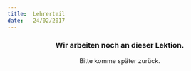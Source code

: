 ```yaml
---
title:  Lehrerteil
date:   24/02/2017
---
```


### <center>Wir arbeiten noch an dieser Lektion.</center>
<center>Bitte komme später zurück.</center>